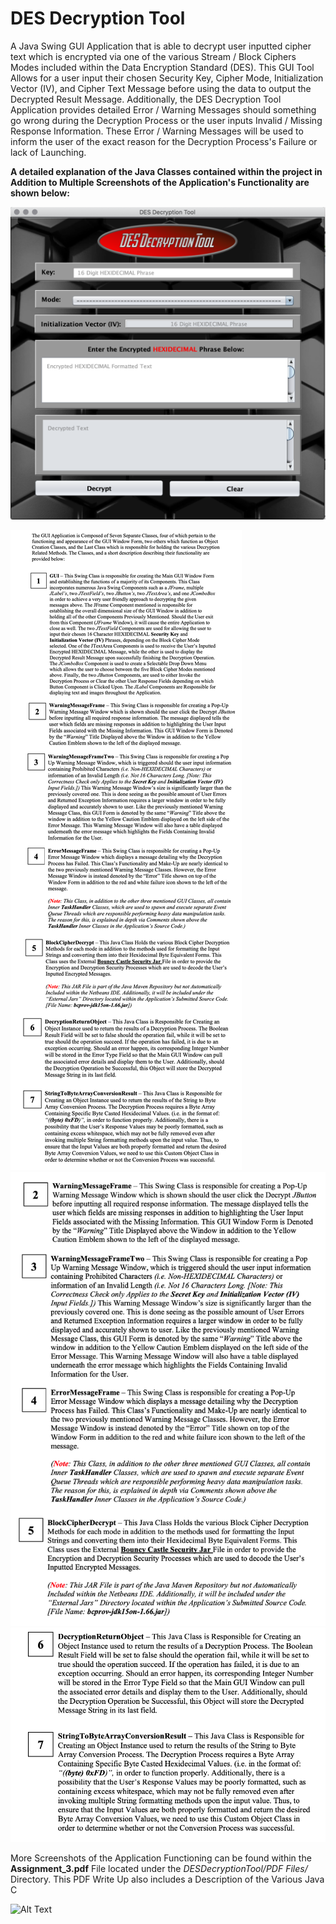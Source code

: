 # DES Decryption Tool
A Java Swing GUI Application that is able to decrypt user inputted cipher text which is encrypted via one of the various Stream / Block Ciphers Modes included within the Data Encryption Standard (DES). This GUI Tool Allows for a user input their chosen Security Key, Cipher Mode, Initialization Vector (IV), and Cipher Text Message before using the data to output the Decrypted Result Message. Additionally, the DES Decryption Tool Application provides detailed Error / Warning Messages should something go wrong during the Decryption Process or the user inputs Invalid / Missing Response Information. These Error / Warning Messages will be used to inform the user of the exact reason for the Decryption Process's Failure or lack of Launching.

**A detailed explanation of the Java Classes contained within the project in Addition to Multiple Screenshots of the Application's Functionality are shown below:**

![Alt Text](DESDecryptionTool/Screenshots/Screenshot_Initial.png)

![Alt Text](DESDecryptionTool/Screenshots/Class_Explaination.png)
![Alt Text](DESDecryptionTool/Screenshots/Class_Description_Two.png)
![Alt Text](DESDecryptionTool/Screenshots/Class_Description_Three.png)

More Screenshots of the Application Functioning can be found within the **Assignment_3.pdf** File located under the *DESDecryptionTool/PDF Files/* Directory. This PDF Write Up also includes a Description of the Various Java C

![Alt Text](DESDecryptionTool/Screenshots/Screenshot_Choose_Block_Cipher.png)
